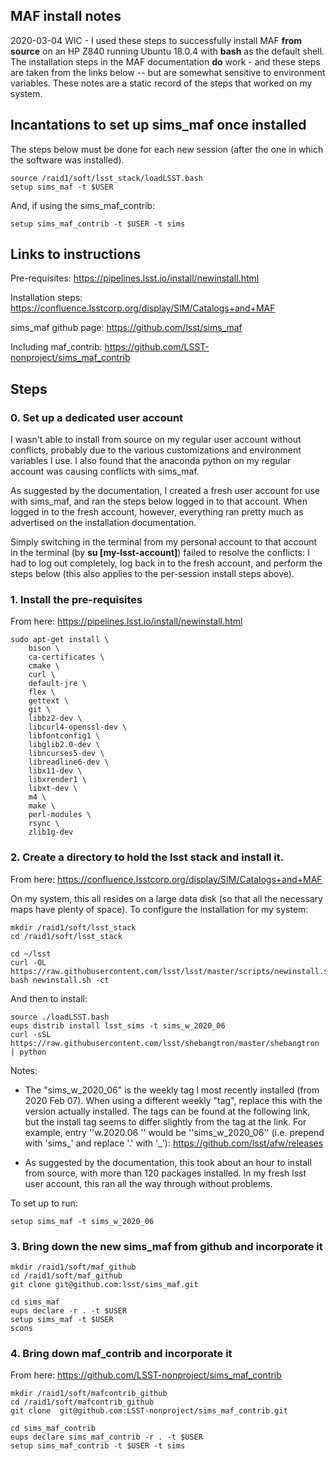 ## MAF install notes ##

2020-03-04 WIC - I used these steps to successfully install MAF **from
source** on an HP Z840 running Ubuntu 18.0.4 with **bash** as the
default shell. The installation steps in the MAF documentation **do**
work - and these steps are taken from the links below -- but are
somewhat sensitive to environment variables. These notes are a static
record of the steps that worked on my system.

## Incantations to set up sims_maf once installed ##

The steps below must be done for each new session (after the one in which the software was installed).
```
source /raid1/soft/lsst_stack/loadLSST.bash  
setup sims_maf -t $USER  
```

And, if using the sims_maf_contrib:

```
setup sims_maf_contrib -t $USER -t sims  
```

## Links to instructions ##

Pre-requisites: https://pipelines.lsst.io/install/newinstall.html

Installation steps: https://confluence.lsstcorp.org/display/SIM/Catalogs+and+MAF

sims_maf github page: https://github.com/lsst/sims_maf

Including maf_contrib: https://github.com/LSST-nonproject/sims_maf_contrib 

## Steps ##

### 0. Set up a dedicated user account ###

I wasn't able to install from source on my regular user account
without conflicts, probably due to the various customizations and
environment variables I use. I also found that the anaconda python on
my regular account was causing conflicts with sims_maf. 

As suggested by the documentation, I created a fresh user account for
use with sims_maf, and ran the steps below logged in to that
account. When logged in to the fresh account, however, everything ran
pretty much as advertised on the installation documentation.

Simply switching in the terminal from my personal account to that
account in the terminal (by **su [my-lsst-account]**) failed to
resolve the conflicts: I had to log out completely, log back in to the
fresh account, and perform the steps below (this also applies to the
per-session install steps above). 

### 1. Install the pre-requisites ###

From here: https://pipelines.lsst.io/install/newinstall.html

```
sudo apt-get install \
    bison \
    ca-certificates \
    cmake \
    curl \
    default-jre \
    flex \
    gettext \
    git \
    libbz2-dev \
    libcurl4-openssl-dev \
    libfontconfig1 \
    libglib2.0-dev \
    libncurses5-dev \
    libreadline6-dev \
    libx11-dev \
    libxrender1 \
    libxt-dev \
    m4 \
    make \
    perl-modules \
    rsync \
    zlib1g-dev
```

### 2. Create a directory to hold the lsst stack and install it. ###

From here: https://confluence.lsstcorp.org/display/SIM/Catalogs+and+MAF

On my system, this all resides on a large data disk (so that all the
necessary maps have plenty of space). To configure the installation
for my system:

```
mkdir /raid1/soft/lsst_stack  
cd /raid1/soft/lsst_stack  

cd ~/lsst  
curl -OL https://raw.githubusercontent.com/lsst/lsst/master/scripts/newinstall.sh  
bash newinstall.sh -ct  
```

And then to install:

```
source ./loadLSST.bash  
eups distrib install lsst_sims -t sims_w_2020_06  
curl -sSL https://raw.githubusercontent.com/lsst/shebangtron/master/shebangtron | python  
```

Notes:   
* The "sims_w_2020_06" is the weekly tag I most recently installed (from 2020 Feb 07). When using a different weekly "tag", replace this with the version actually installed. The tags can be found at the following link, but the install tag seems to differ slightly from the tag at the link. For example, entry ''w.2020.06 '' would be ''sims_w_2020_06'' (i.e. prepend with 'sims_' and replace '.' with '_'): https://github.com/lsst/afw/releases

* As suggested by the documentation, this took about an hour to install from source, with more than 120 packages installed. In my fresh lsst user account, this ran all the way through without problems. 

To set up to run:
```
setup sims_maf -t sims_w_2020_06
```

### 3. Bring down the new sims_maf from github and incorporate it ###

```
mkdir /raid1/soft/maf_github  
cd /raid1/soft/maf_github  
git clone git@github.com:lsst/sims_maf.git  

cd sims_maf  
eups declare -r . -t $USER  
setup sims_maf -t $USER  
scons  
```

### 4. Bring down maf_contrib and incorporate it ###

From here: https://github.com/LSST-nonproject/sims_maf_contrib

```
mkdir /raid1/soft/mafcontrib_github  
cd /raid1/soft/mafcontrib_github  
git clone  git@github.com:LSST-nonproject/sims_maf_contrib.git  

cd sims_maf_contrib  
eups declare sims_maf_contrib -r . -t $USER  
setup sims_maf_contrib -t $USER -t sims  
```
